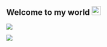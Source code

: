 
## Welcome to my world <img src="https://github.com/TheDudeThatCode/TheDudeThatCode/blob/master/Assets/Earth.gif" width="24px">

![](http://github-profile-summary-cards.vercel.app/api/cards/profile-details?username=gaohongy&theme=github)

![](http://github-profile-summary-cards.vercel.app/api/cards/productive-time?username=gaohongy&theme=github&utcOffset=8)
